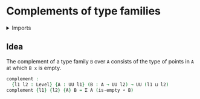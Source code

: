 #  Complements of type families

<details><summary>Imports</summary>
```agda
module foundation.complements where
open import foundation.dependent-pair-types
open import foundation.empty-types
open import foundation.functions
open import foundation.universe-levels
```
</details>

## Idea

The complement of a type family `B` over `A` consists of the type of points in `A` at which `B x` is empty.

```agda
complement :
  {l1 l2 : Level} {A : UU l1} (B : A → UU l2) → UU (l1 ⊔ l2)
complement {l1} {l2} {A} B = Σ A (is-empty ∘ B)
```
